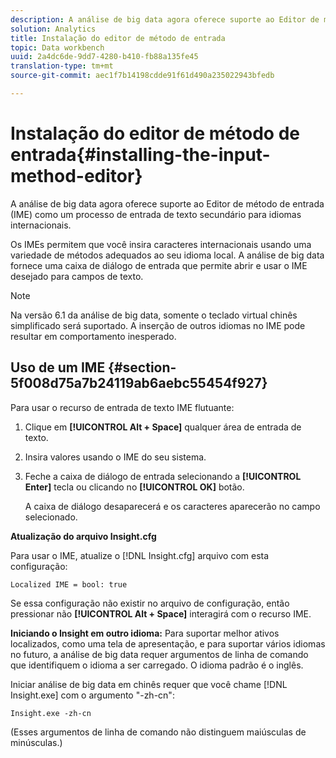 ```yaml
---
description: A análise de big data agora oferece suporte ao Editor de método de entrada (IME) como um processo de entrada de texto secundário para idiomas internacionais.
solution: Analytics
title: Instalação do editor de método de entrada
topic: Data workbench
uuid: 2a4dc6de-9dd7-4280-b410-fb88a135fe45
translation-type: tm+mt
source-git-commit: aec1f7b14198cdde91f61d490a235022943bfedb

---
```



# Instalação do editor de método de entrada{#installing-the-input-method-editor}

A análise de big data agora oferece suporte ao Editor de método de entrada (IME) como um processo de entrada de texto secundário para idiomas internacionais.

Os IMEs permitem que você insira caracteres internacionais usando uma variedade de métodos adequados ao seu idioma local. A análise de big data fornece uma caixa de diálogo de entrada que permite abrir e usar o IME desejado para campos de texto.

>[!NOTE]
>
>Na versão 6.1 da análise de big data, somente o teclado virtual chinês simplificado será suportado. A inserção de outros idiomas no IME pode resultar em comportamento inesperado.

## Uso de um IME {#section-5f008d75a7b24119ab6aebc55454f927}

Para usar o recurso de entrada de texto IME flutuante:

1. Clique em **[!UICONTROL Alt + Space]** qualquer área de entrada de texto.
1. Insira valores usando o IME do seu sistema.
1. Feche a caixa de diálogo de entrada selecionando a **[!UICONTROL Enter]** tecla ou clicando no **[!UICONTROL OK]** botão.

   A caixa de diálogo desaparecerá e os caracteres aparecerão no campo selecionado.

**Atualização do arquivo Insight.cfg**

Para usar o IME, atualize o [!DNL Insight.cfg] arquivo com esta configuração:

```
Localized IME = bool: true
```

Se essa configuração não existir no arquivo de configuração, então pressionar não **[!UICONTROL Alt + Space]** interagirá com o recurso IME.

**Iniciando o Insight em outro idioma:** Para suportar melhor ativos localizados, como uma tela de apresentação, e para suportar vários idiomas no futuro, a análise de big data requer argumentos de linha de comando que identifiquem o idioma a ser carregado. O idioma padrão é o inglês.

Iniciar análise de big data em chinês requer que você chame [!DNL Insight.exe] com o argumento &quot;-zh-cn&quot;:

```
Insight.exe -zh-cn
```

(Esses argumentos de linha de comando não distinguem maiúsculas de minúsculas.)
